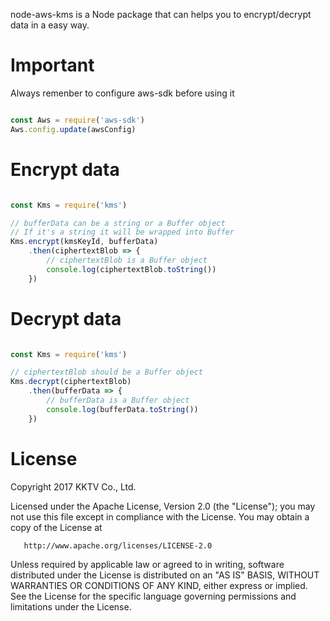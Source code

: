node-aws-kms is a Node package that can helps you to encrypt/decrypt data in a easy way.

# Important

Always remenber to configure aws-sdk before using it

```js

const Aws = require('aws-sdk')
Aws.config.update(awsConfig)

```

# Encrypt data

```js

const Kms = require('kms')

// bufferData can be a string or a Buffer object
// If it's a string it will be wrapped into Buffer
Kms.encrypt(kmsKeyId, bufferData)
    .then(ciphertextBlob => {
        // ciphertextBlob is a Buffer object
        console.log(ciphertextBlob.toString())
    })

```

# Decrypt data
```js

const Kms = require('kms')

// ciphertextBlob should be a Buffer object
Kms.decrypt(ciphertextBlob)
    .then(bufferData => {
        // bufferData is a Buffer object
        console.log(bufferData.toString())
    })

```

# License

   Copyright 2017 KKTV Co., Ltd.

   Licensed under the Apache License, Version 2.0 (the "License");
   you may not use this file except in compliance with the License.
   You may obtain a copy of the License at

       http://www.apache.org/licenses/LICENSE-2.0

   Unless required by applicable law or agreed to in writing, software
   distributed under the License is distributed on an "AS IS" BASIS,
   WITHOUT WARRANTIES OR CONDITIONS OF ANY KIND, either express or implied.
   See the License for the specific language governing permissions and
   limitations under the License.
